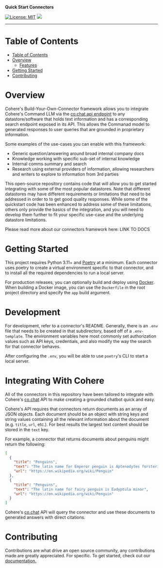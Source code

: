 **Quick Start Connectors**

[![License: MIT](https://img.shields.io/badge/License-MIT-green.svg)](https://opensource.org/licenses/MIT)
![](https://img.shields.io/badge/PRs-Welcome-red)

---

# Table of Contents

- [Table of Contents](#table-of-contents)
- [Overview](#overview)
  - [Features](#features)
- [Getting Started](#getting-started)
- [Contributing](#contributing)

# Overview

Cohere's Build-Your-Own-Connector framework allows you to integrate Cohere's Command LLM via the [co.chat api endpoint](https://docs.cohere.com/reference/chat) to any datastore/software that holds text information and has a corresponding search endpoint exposed in its API. This allows the Commanad model to generated responses to user queries that are grounded in proprietary information.

Some examples of the use-cases you can enable with this framework:

* Generic question/answering around broad internal company docs
* Knowledge working with specific sub-set of internal knowledge
* Internal comms summary and search
* Research using external providers of information, allowing researchers and writers to explore to information from 3rd parties

This open-source repository contains code that will allow you to get started integrating with some of the most popular datastores. Note that different datastores may have different requirements or limitations that need to be addressed in order to to get good quality responses. While some of the quickstart code has been enhanced to address some of these limitations, others only provide the basics of the integration, and you will need to develop them further to fit your specific use-case and the underlying datastore limitations. 

Please read more about our connectors framework here: LINK TO DOCS

# Getting Started

This project requires Python 3.11+ and [Poetry](https://python-poetry.org/docs/) at a minimum. Each connector uses poetry to create a virtual environment specific to that connector, and to install all the required dependencies to run a local server.

For production releases, you can optionally build and deploy using [Docker](https://www.docker.com/get-started/). When building a Docker image, you can use the `Dockerfile` in the root project directory and specify the `app` build argument.

# Development

For development, refer to a connector's README. Generally, there is an `.env` file that needs to be created in that subdirectory, based off of a `.env-template`. The environment variables here most commonly set authorization values such as API keys, credentials, and also modify the way the search for that connector behaves.

After configuring the `.env`, you will be able to use `poetry`'s CLI to start a local server.

# Integrating With Cohere

All of the connectors in this repository have been tailored to integrate with Cohere's [co.chat](https://docs.cohere.com/reference/chat) API to make creating a grounded chatbot quick and easy.

Cohere's API requires that connectors return documents as an array of JSON objects. Each document should be an object with string keys and string values containing all the relevant information about the document (e.g. `title`, `url`, etc.). For best results the largest text content should be stored in the `text` key.

For example, a connector that returns documents about penguins might return the following:

```json
[
  {
    "title": "Penguins",
    "text": "The latin name for Emperor penguin is Aptenodytes forsteri",
    "url": "https://en.wikipedia.org/wiki/Penguin"
  },
  {
    "title": "Penguins",
    "text": "The latin name for fairy penguin is Eudyptula minor",
    "url": "https://en.wikipedia.org/wiki/Penguin"
  }
]
```

Cohere's [co.chat](https://docs.cohere.com/reference/chat) API will query the connector and use these documents to generated answers with direct citations.

# Contributing

Contributions are what drive an open source community, any contributions made are greatly appreciated. For specific. To get started, check out our [documentation.](CONTRIBUTING.md)
